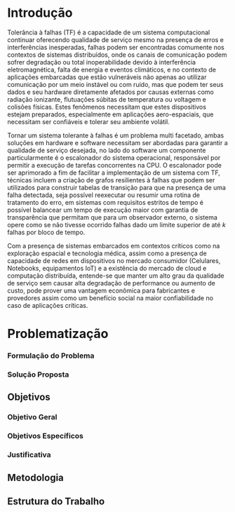# Introdução

Tolerância à falhas (TF) é a capacidade de um sistema computacional continuar oferecendo qualidade de serviço mesmo na presença de erros e interferências inesperadas, falhas podem ser encontradas comumente nos contextos de sistemas distribuídos, onde os canais de comunicação podem sofrer degradação ou total inoperabilidade devido à interferência eletromagnética, falta de energia e eventos climáticos, e no contexto de aplicações embarcadas que estão vulneráveis não apenas ao utilizar comunicação por um meio instável ou com ruído, mas que podem ter seus dados e seu hardware diretamente afetados por causas externas como radiação ionizante, flutuações súbitas de temperatura ou voltagem e colisões físicas. Estes fenômenos necessitam que estes dispositivos estejam preparados, especialmente em aplicações aero-espaciais, que necessitam ser confiáveis e tolerar seu ambiente volátil.

Tornar um sistema tolerante à falhas é um problema multi facetado, ambas soluções em hardware e software necessitam ser abordadas para garantir a qualidade de serviço desejada, no lado do software um componente particularmente é o escalonador do sistema operacional, responsável por permitir a execução de tarefas concorrentes na CPU. O escalonador pode ser aprimorado a fim de facilitar a implementação de um sistema com TF, técnicas incluem a criação de grafos resilientes à falhas que podem ser utilizados para construir tabelas de transição para que na presença de uma falha detectada, seja possível reexecutar ou resumir uma rotina de tratamento do erro, em sistemas com requisitos estritos de tempo é possível balancear um tempo de execução maior com garantia de transparência que permitam que para um observador externo, o sistema opere como se não tivesse ocorrido falhas dado um limite superior de até *k* falhas por bloco de tempo.

Com a presença de sistemas embarcados em contextos críticos como na exploração espacial e tecnologia médica, assim como a presença de capacidade de redes em dispositivos no mercado consumidor (Celulares, Notebooks, equipamentos IoT) e a existência do mercado de cloud e computação distribuída, entende-se que manter um alto grau da qualidade de serviço sem causar alta degradação de performance ou aumento de custo, pode prover uma vantagem econômica para fabricantes e provedores assim como um benefício social na maior confiabilidade no caso de aplicações críticas.

# Problematização

### Formulação do Problema

### Solução Proposta

## Objetivos

### Objetivo Geral

### Objetivos Específicos

### Justificativa

## Metodologia

## Estrutura do Trabalho

